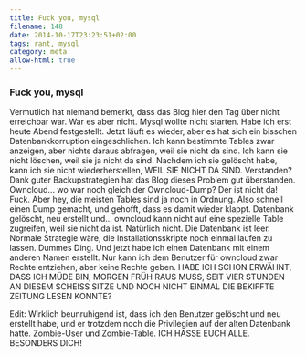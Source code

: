 ```yaml
---
title: Fuck you, mysql
filename: 148
date: 2014-10-17T23:23:51+02:00
tags: rant, mysql
category: meta
allow-html: true
---
```

### Fuck you, mysql
Vermutlich hat niemand bemerkt, dass das Blog hier den Tag über nicht erreichbar war. War es aber nicht. Mysql wollte nicht starten. Habe ich erst heute Abend festgestellt. Jetzt läuft es wieder, aber es hat sich ein bisschen Datenbankkorruption eingeschlichen. Ich kann bestimmte Tables zwar anzeigen, aber nichts daraus abfragen, weil sie nicht da sind. Ich kann sie nicht löschen, weil sie ja nicht da sind. Nachdem ich sie gelöscht habe, kann ich sie nicht wiederherstellen, WEIL SIE NICHT DA SIND. Verstanden?
Dank guter Backupstrategien hat das Blog dieses Problem gut überstanden. Owncloud... wo war noch gleich der Owncloud-Dump? Der ist nicht da!
Fuck. Aber hey, die meisten Tables sind ja noch in Ordnung. Also schnell einen Dump gemacht, und gehofft, dass es damit wieder klappt. Datenbank gelöscht, neu erstellt und... owncloud kann nicht auf eine spezielle Table zugreifen, weil sie nicht da ist. Natürlich nicht. Die Datenbank ist leer. Normale Strategie wäre, die Installationsskripte noch einmal laufen zu lassen.
Dummes Ding. Und jetzt habe ich einen Datenbank mit einem anderen Namen erstellt. Nur kann ich dem Benutzer für owncloud zwar Rechte entziehen, aber keine Rechte geben.
HABE ICH SCHON ERWÄHNT, DASS ICH MÜDE BIN, MORGEN FRÜH RAUS MUSS, SEIT VIER STUNDEN AN DIESEM SCHEISS SITZE UND NOCH NICHT EINMAL DIE BEKIFFTE ZEITUNG LESEN KONNTE?

Edit: Wirklich beunruhigend ist, dass ich den Benutzer gelöscht und neu erstellt habe, und er trotzdem noch die Privilegien auf der alten Datenbank hatte. Zombie-User und Zombie-Table. ICH HASSE EUCH ALLE. BESONDERS DICH!
